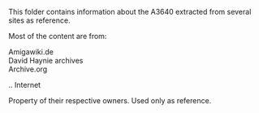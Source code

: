 This folder contains information about the A3640 extracted from several sites as reference.

Most of the content are from:

Amigawiki.de<br/>
David Haynie archives<br/>
Archive.org<br/>

.. Internet<br/>

Property of their respective owners. Used only as reference.
